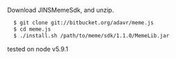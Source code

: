 Download JINSMemeSdk, and unzip.
```sh
  $ git clone git://bitbucket.org/adavr/meme.js
  $ cd meme.js
  $ ./install.sh /path/to/meme/sdk/1.1.0/MemeLib.jar
```

tested on node v5.9.1